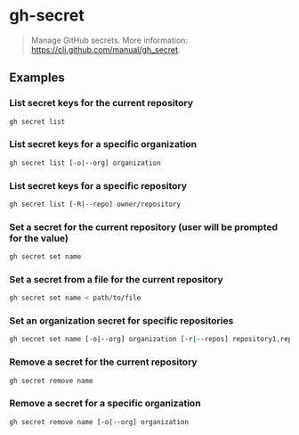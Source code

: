 # gh-secret

> Manage GitHub secrets. More information: <https://cli.github.com/manual/gh_secret>.

## Examples

### List secret keys for the current repository

```bash
gh secret list
```

### List secret keys for a specific organization

```bash
gh secret list [-o|--org] organization
```

### List secret keys for a specific repository

```bash
gh secret list [-R|--repo] owner/repository
```

### Set a secret for the current repository (user will be prompted for the value)

```bash
gh secret set name
```

### Set a secret from a file for the current repository

```bash
gh secret set name < path/to/file
```

### Set an organization secret for specific repositories

```bash
gh secret set name [-o|--org] organization [-r|--repos] repository1,repository2
```

### Remove a secret for the current repository

```bash
gh secret remove name
```

### Remove a secret for a specific organization

```bash
gh secret remove name [-o|--org] organization
```
